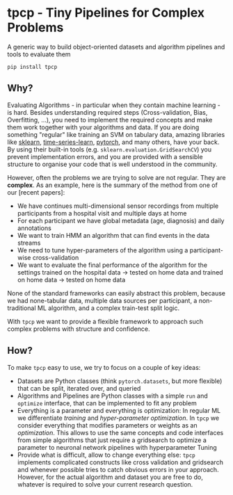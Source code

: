 # tpcp - Tiny Pipelines for Complex Problems

A generic way to build object-oriented datasets and algorithm pipelines and tools to evaluate them

```
pip install tpcp
```

## Why?

Evaluating Algorithms - in particular when they contain machine learning - is hard.
Besides understanding required steps (Cross-validation, Bias, Overfitting, ...), you need to implement the required 
concepts and make them work together with your algorithms and data.
If you are doing something "regular" like training an SVM on tabulary data, amazing libraries like [sklearn](), 
[time-series-learn](), [pytorch](), and many others, have your back.
By using their built-in tools (e.g. `sklearn.evaluation.GridSearchCV`) you prevent implementation errors, and you are
provided with a sensible structure to organise your code that is well understood in the community.

However, often the problems we are trying to solve are not regular.
They are **complex**.
As an example, here is the summary of the method from one of our [recent papers]:
- We have continues multi-dimensional sensor recordings from multiple participants from a hospital visit and multiple days at home
- For each participant we have global metadata (age, diagnosis) and daily annotations
- We want to train HMM an algorithm that can find events in the data streams
- We need to tune hyper-parameters of the algorithm using a participant-wise cross-validation
- We want to evaluate the final performance of the algorithm for the settings trained on the hospital data -> tested on home data and trained on home data -> tested on home data

None of the standard frameworks can easily abstract this problem, because we had none-tabular data, multiple data 
sources per participant, a non-traditional ML algorithm, and a complex train-test split logic.

With `tpcp` we want to provide a flexible framework to approach such complex problems with structure and confidence.

## How?

To make `tpcp` easy to use, we try to focus on a couple of key ideas:

- Datasets are Python classes (think `pytorch.datasets`, but more flexible) that can be split, iterated over, and queried
- Algorithms and Pipelines are Python classes with a simple `run` and `optimize` interface, that can be implemented to fit any problem
- Everything is a parameter and everything is optimization: In regular ML we differentiate *training* and *hyper-parameter optimization*.
  In `tpcp` we consider everything that modifies parameters or weights as an *optimization*.
  This allows to use the same concepts and code interfaces from simple algorithms that just require a gridsearch to optimize a parameter to neuronal network pipelines with hyperparameter Tuning
- Provide what is difficult, allow to change everything else:
  `tpcp` implements complicated constructs like cross validation and gridsearch and whenever possible tries to catch obvious errors in your approach.
  However, for the actual algorithm and dataset you are free to do, whatever is required to solve your current research question.